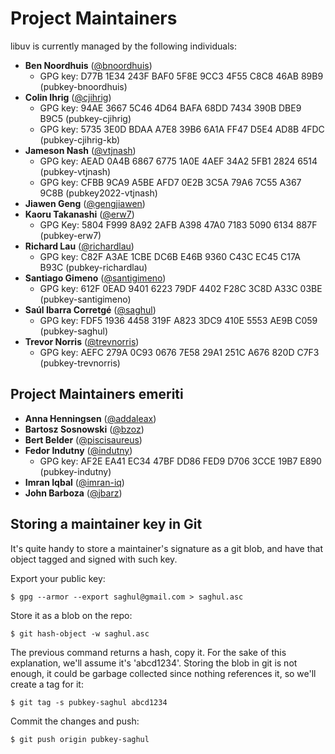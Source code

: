 # Project Maintainers

libuv is currently managed by the following individuals:

* **Ben Noordhuis** ([@bnoordhuis](https://github.com/bnoordhuis))
    - GPG key: D77B 1E34 243F BAF0 5F8E 9CC3 4F55 C8C8 46AB 89B9 (pubkey-bnoordhuis)
* **Colin Ihrig** ([@cjihrig](https://github.com/cjihrig))
    - GPG key: 94AE 3667 5C46 4D64 BAFA 68DD 7434 390B DBE9 B9C5 (pubkey-cjihrig)
    - GPG key: 5735 3E0D BDAA A7E8 39B6 6A1A FF47 D5E4 AD8B 4FDC (pubkey-cjihrig-kb)
* **Jameson Nash** ([@vtjnash](https://github.com/vtjnash))
    - GPG key: AEAD 0A4B 6867 6775 1A0E 4AEF 34A2 5FB1 2824 6514 (pubkey-vtjnash)
    - GPG key: CFBB 9CA9 A5BE AFD7 0E2B 3C5A 79A6 7C55 A367 9C8B (pubkey2022-vtjnash)
* **Jiawen Geng** ([@gengjiawen](https://github.com/gengjiawen))
* **Kaoru Takanashi** ([@erw7](https://github.com/erw7))
    - GPG Key: 5804 F999 8A92 2AFB A398 47A0 7183 5090 6134 887F (pubkey-erw7)
* **Richard Lau** ([@richardlau](https://github.com/richardlau))
    - GPG key: C82F A3AE 1CBE DC6B E46B 9360 C43C EC45 C17A B93C (pubkey-richardlau)
* **Santiago Gimeno** ([@santigimeno](https://github.com/santigimeno))
    - GPG key: 612F 0EAD 9401 6223 79DF 4402 F28C 3C8D A33C 03BE (pubkey-santigimeno)
* **Saúl Ibarra Corretgé** ([@saghul](https://github.com/saghul))
    - GPG key: FDF5 1936 4458 319F A823 3DC9 410E 5553 AE9B C059 (pubkey-saghul)
* **Trevor Norris** ([@trevnorris](https://github.com/trevnorris))
    - GPG key: AEFC 279A 0C93 0676 7E58 29A1 251C A676 820D C7F3 (pubkey-trevnorris)

## Project Maintainers emeriti

* **Anna Henningsen** ([@addaleax](https://github.com/addaleax))
* **Bartosz Sosnowski** ([@bzoz](https://github.com/bzoz))
* **Bert Belder** ([@piscisaureus](https://github.com/piscisaureus))
* **Fedor Indutny** ([@indutny](https://github.com/indutny))
    - GPG key: AF2E EA41 EC34 47BF DD86 FED9 D706 3CCE 19B7 E890 (pubkey-indutny)
* **Imran Iqbal** ([@imran-iq](https://github.com/imran-iq))
* **John Barboza** ([@jbarz](https://github.com/jbarz))

## Storing a maintainer key in Git

It's quite handy to store a maintainer's signature as a git blob, and have
that object tagged and signed with such key.

Export your public key:

    $ gpg --armor --export saghul@gmail.com > saghul.asc

Store it as a blob on the repo:

    $ git hash-object -w saghul.asc

The previous command returns a hash, copy it. For the sake of this explanation,
we'll assume it's 'abcd1234'. Storing the blob in git is not enough, it could
be garbage collected since nothing references it, so we'll create a tag for it:

    $ git tag -s pubkey-saghul abcd1234

Commit the changes and push:

    $ git push origin pubkey-saghul
